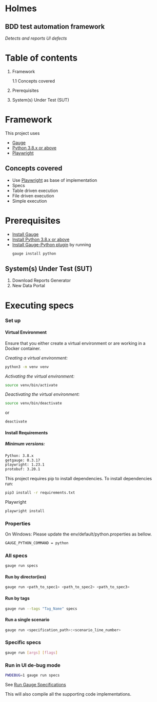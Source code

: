 # Holmes
## BDD test automation framework
_Detects and reports UI defects_

# Table of contents
1. Framework

    1.1 Concepts covered

2. Prerequisites
3. System(s) Under Test (SUT)


# Framework

This project uses

- [Gauge](http://gauge.org/)
- [Python 3.8.x or above](https://docs.python.org/3/index.html)
- [Playwright](https://playwright.dev/python/docs/library#macos)


## Concepts covered

- Use [Playwright](https://playwright.dev/python/docs/writing-tests) as base of implementation
- Specs
- Table driven execution
- File driven execution
- Simple execution

# Prerequisites

- [Install Gauge](https://docs.gauge.org/getting_started/installing-gauge.html?os=macos&language=python&ide=vscode)
- [Install Python 3.8.x or above](https://www.python.org/downloads/)
- [Install Gauge-Python plugin](https://github.com/kashishm/gauge-python/wiki/User-Documentation) by running
  ````bash
  gauge install python
  ````

## System(s) Under Test (SUT)
1. Download Reports Generator
2. New Data Portal

# Executing specs

### Set up

#### Virtual Environment

Ensure that you either create a virtual environment or are working in a Docker container.

_Creating a virtual environment:_

```bash
python3 -m venv venv
```

_Activating the virtual environment:_

```bash
source venv/bin/activate
```

_Deactivating the virtual environment:_

```bash
source venv/bin/deactivate
```

or

```bash
deactivate
```

#### Install Requirements

##### Minimum versions:
```bash
Python: 3.8.x
getgauge: 0.3.17
playwright: 1.23.1
protobuf: 3.20.1
```

This project requires pip to install dependencies. To install dependencies run:
````bash
pip3 install -r requirements.txt
````

Playwright
````bash
playwright install
````

### Properties
On Windows: Please update the env/default/python.properties as bellow.
````bash
GAUGE_PYTHON_COMMAND = python
````

### All specs
````bash
gauge run specs
````

#### Run by director(ies)
````bash
gauge run <path_to_spec1> <path_to_spec2> <path_to_spec3>
````

#### Run by tags
````bash
gauge run --tags "Tag_Name" specs
````

#### Run a single scenario
````bash
gauge run <specification_path>:<scenario_line_number>
````

### Specific specs
````bash
gauge run [args] [flags]
````

### Run in UI de-bug mode
````bash
PWDEBUG=1 gauge run specs
````
See [Run Gauge Specifications](https://docs.gauge.org/execution.html?os=macos&language=python&ide=vscode)

This will also compile all the supporting code implementations.
